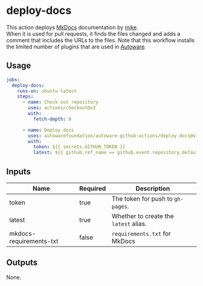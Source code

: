 # deploy-docs

This action deploys [MkDocs](https://www.mkdocs.org/) documentation by [mike](https://github.com/jimporter/mike).  
When it is used for pull requests, it finds the files changed and adds a comment that includes the URLs to the files.
Note that this workflow installs the limited number of plugins that are used in [Autoware](https://github.com/autowarefoundation/autoware).

## Usage

```yaml
jobs:
  deploy-docs:
    runs-on: ubuntu-latest
    steps:
      - name: Check out repository
        uses: actions/checkout@v3
        with:
          fetch-depth: 0

      - name: Deploy docs
        uses: autowarefoundation/autoware-github-actions/deploy-docs@v1
        with:
          token: ${{ secrets.GITHUB_TOKEN }}
          latest: ${{ github.ref_name == github.event.repository.default_branch }}
```

## Inputs

| Name                    | Required | Description                           |
| ----------------------- | -------- | ------------------------------------- |
| token                   | true     | The token for push to `gh-pages`.     |
| latest                  | true     | Whether to create the `latest` alias. |
| mkdocs-requirements-txt | false    | `requirements.txt` for MkDocs         |

## Outputs

None.
